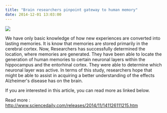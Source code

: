 ```yaml
---
title: "Brain researchers pinpoint gateway to human memory"
date: 2014-12-01 13:03:00
---
```


![](http://bspl.korea.ac.kr/image/photo/general/141126111215-large.jpg)

We have only basic knowledge of how new experiences are converted into lasting memories. It is know that memories are stored primarily in the cerebral cortex. Now, Researchers has successfully determined the location, where memories are generated. They have been able to locate the generation of human memories to certain neuronal layers within the hippocampus and the entorhinal cortex. They were able to determine which neuronal layer was active. In terms of this study, researchers hope that might be able to assist in acquiring a better understanding of the effects Alzheimer's disease has on the brain.

If you are interested in this article, you can read more as linked below.

Read more : 
<http://www.sciencedaily.com/releases/2014/11/141126111215.htm>

